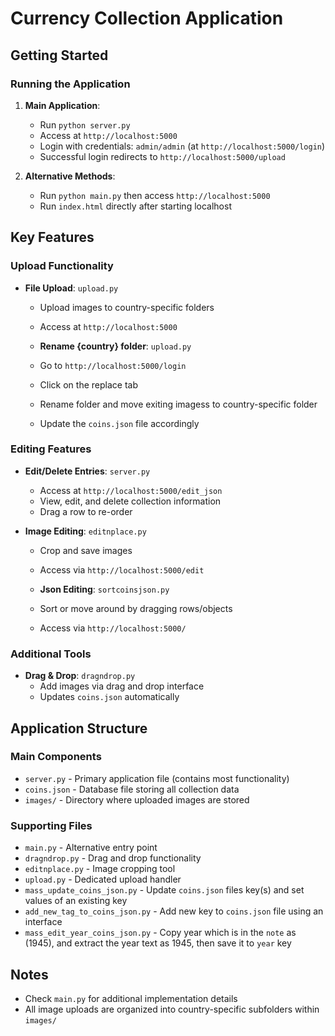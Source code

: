 # Currency Collection Application

## Getting Started

### Running the Application

1. **Main Application**:
   - Run `python server.py`
   - Access at `http://localhost:5000`
   - Login with credentials: `admin/admin` (at `http://localhost:5000/login`)
   - Successful login redirects to `http://localhost:5000/upload`

2. **Alternative Methods**:
   - Run `python main.py` then access `http://localhost:5000`
   - Run `index.html` directly after starting localhost

## Key Features

### Upload Functionality
- **File Upload**: `upload.py`
  - Upload images to country-specific folders
  - Access at `http://localhost:5000`

  - **Rename {country} folder**: `upload.py`
  - Go to `http://localhost:5000/login`
  - Click on the replace tab
  - Rename folder and move exiting imagess to country-specific folder
  - Update the `coins.json` file accordingly
  

### Editing Features
- **Edit/Delete Entries**: `server.py`
  - Access at `http://localhost:5000/edit_json`
  - View, edit, and delete collection information
  - Drag a row to re-order

- **Image Editing**: `editnplace.py`
  - Crop and save images
  - Access via `http://localhost:5000/edit`

  - **Json Editing**: `sortcoinsjson.py`
  - Sort or move around by dragging rows/objects
  - Access via `http://localhost:5000/`

### Additional Tools
- **Drag & Drop**: `dragndrop.py`
  - Add images via drag and drop interface
  - Updates `coins.json` automatically

## Application Structure

### Main Components
- `server.py` - Primary application file (contains most functionality)
- `coins.json` - Database file storing all collection data
- `images/` - Directory where uploaded images are stored

### Supporting Files
- `main.py` - Alternative entry point
- `dragndrop.py` - Drag and drop functionality
- `editnplace.py` - Image cropping tool
- `upload.py` - Dedicated upload handler
- `mass_update_coins_json.py` - Update `coins.json` files key(s) and set values of an existing key
- `add_new_tag_to_coins_json.py` - Add new key to `coins.json` file using an interface
- `mass_edit_year_coins_json.py` - Copy year which is in the `note` as (1945), and extract the year text as 1945, then save it to `year` key

## Notes
- Check `main.py` for additional implementation details
- All image uploads are organized into country-specific subfolders within `images/`